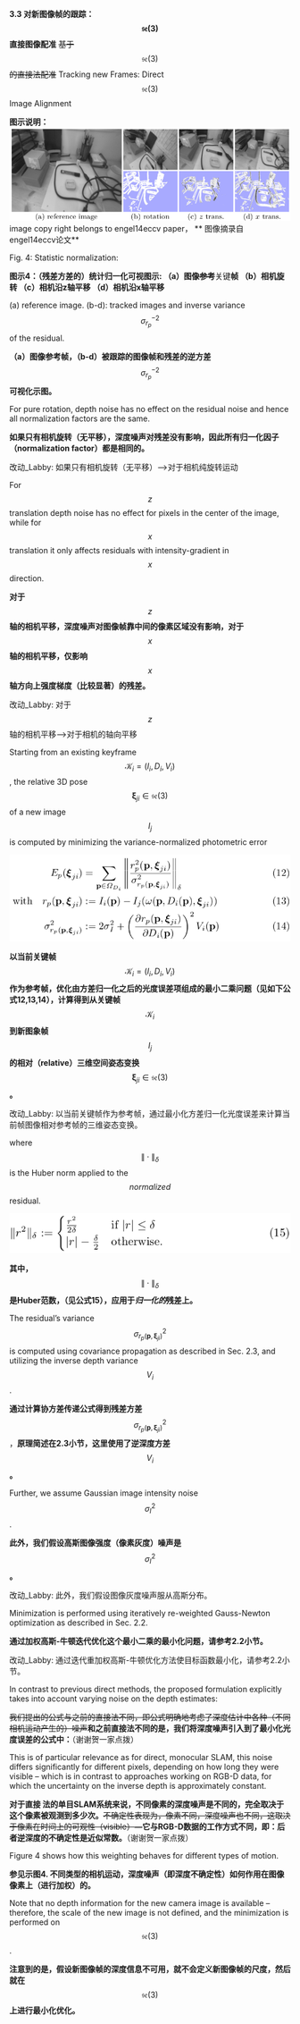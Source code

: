 **3.3 对新图像帧的跟踪： $$\mathfrak{se}(3)$$ 直接图像配准** ~~基于~~ $$\mathfrak{se}(3)$$ ~~的直接法配准~~ Tracking new Frames: Direct $$\mathfrak{se}(3)$$ Image Alignment

**图示说明：** ![](/assets/fig_4.png)image copy right belongs to engel14eccv paper， ** 图像摘录自 engel14eccv论文**

Fig. 4: Statistic normalization:

**图示4：（残差方差的）统计归一化可视图示: （a）图像**~~**参考**~~关键**帧 （b）相机旋转 （c）相机沿z轴平移 （d）相机沿x轴平移**

\(a\) reference image. \(b-d\): tracked images and inverse variance $$\sigma_{r_{p}}^{-2}$$ of the residual.

**（a）图像参考帧，（b-d）被跟踪的图像帧和残差的逆方差** $$\sigma_{r_{p}}^{-2}$$ **可视化示图。**

For pure rotation, depth noise has no effect on the residual noise and hence all normalization factors are the same.

**如果只有相机旋转（无平移），深度噪声对残差没有影响，因此所有归一化因子（normalization factor）都是相同的。**

改动\_Labby: 如果只有相机旋转（无平移）——&gt;对于相机纯旋转运动

For $$z$$ translation depth noise has no effect for pixels in the center of the image, while for $$x$$ translation it only affects residuals with intensity-gradient in $$x$$ direction.

**对于** $$z$$ **轴的相机平移，深度噪声对图像帧靠中间的像素区域没有影响，对于** $$x$$ **轴的相机平移，仅影响** $$x$$ **轴方向上强度梯度（比较显著）的残差。**

改动\_Labby: 对于 $$z$$ 轴的相机平移——&gt;对于相机的轴向平移

Starting from an existing keyframe $$\mathcal{K}_{i} = (I_{i},D_{i},V_{i})$$ , the relative 3D pose $$\mathbf{\xi}_{ji} \in \mathfrak{se}(3)$$ of a new image $$I_{j}$$ is computed by minimizing the variance-normalized photometric error

![](/assets/equation_12.png)

**以当前关键帧** $$\mathcal{K}_{i} = (I_{i},D_{i},V_{i})$$ **作为参考帧，优化由方差归一化之后的光度误差项组成的最小二乘问题（见如下公式12,13,14），计算得到从关键帧** $$\mathcal{K}_{i}$$ **到新图象帧** $$I_{j}$$ **的相对（relative）三维空间姿态变换** $$\mathbf{\xi}_{ji} \in \mathfrak{se}(3)$$ **。**

改动\_Labby: 以当前关键帧作为参考帧，通过最小化方差归一化光度误差来计算当前帧图像相对参考帧的三维姿态变换。

where $$\|\cdot\|_{\delta}$$ is the Huber norm applied to the $$normalized$$ residual.

![](/assets/equation_15.png)

**其中，** $$\|\cdot\|_{\delta}$$ **是Huber范数，（见公式15），应用于**_**归一化的**_**残差上。**

The residual’s variance $$\sigma_{r_{p}(\textbf{p},\mathbf{\xi}_{ji})}^{2}$$ is computed using covariance propagation as described in Sec. 2.3, and utilizing the inverse depth variance $$V_{i}$$ .

**通过计算协方差传递公式得到残差方差** $$\sigma_{r_{p}(\textbf{p},\mathbf{\xi}_{ji})}^{2}$$ ，**原理简述在2.3小节，这里使用了逆深度方差** $$V_{i}$$ **。**

Further, we assume Gaussian image intensity noise $$\sigma_{I}^2$$ .

**此外，我们假设高斯图像强度（像素灰度）噪声是** $$\sigma_{I}^2$$ **。**

改动\_Labby: 此外，我们假设图像灰度噪声服从高斯分布。

Minimization is performed using iteratively re-weighted Gauss-Newton optimization as described in Sec. 2.2.

**通过加权高斯-牛顿迭代优化这个最小二乘的最小化问题，请参考2.2小节。**

改动\_Labby: 通过迭代重加权高斯-牛顿优化方法使目标函数最小化，请参考2.2小节。

In contrast to previous direct methods, the proposed formulation explicitly takes into account varying noise on the depth estimates:

~~我们提出的公式与之前的直接法不同，即公式明确地考虑了深度估计中各种（不同相机运动产生的）噪声~~**和之前直接法不同的是，我们将深度噪声引入到了最小化光度误差的公式中：**（谢谢贺一家点拨）

This is of particular relevance as for direct, monocular SLAM, this noise differs significantly for different pixels, depending on how long they were visible – which is in contrast to approaches working on RGB-D data, for which the uncertainty on the inverse depth is approximately constant.

**对于直接  法的单目SLAM系统来说，不同像素的深度噪声是不同的，完全取决于这个像素被观测到多少次。**~~不确定性表现为，像素不同，深度噪声也不同，这取决于像素在时间上的可观性（visible）~~**—它与RGB-D数据的工作方式不同，即：后者逆深度的不确定性是近似常数。**（谢谢贺一家点拨）

Figure 4 shows how this weighting behaves for different types of motion.

**参见示图4. 不同类型的相机运动，深度噪声（即深度不确定性）如何作用在图像像素上（进行加权）的。**

Note that no depth information for the new camera image is available – therefore, the scale of the new image is not defined, and the minimization is performed on $$\mathfrak{se}(3)$$ .

**注意到的是，假设新图像帧的深度信息不可用，就不会定义新图像帧的尺度，然后就在** $$\mathfrak{se}(3)$$ **上进行最小化优化。**

